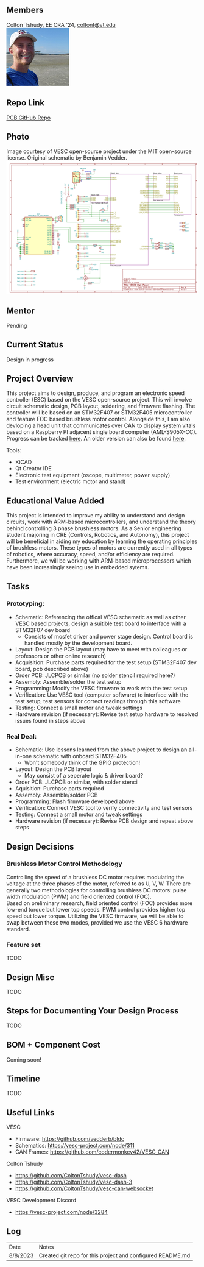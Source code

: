 ## Members
Colton Tshudy, EE CRA '24, coltont@vt.edu<br />
<img src="./images/me.png" />

## Repo Link
<a class="button is-link" href="https://github.com/ColtonTshudy/ctesc-pcb" >PCB GitHub Repo</a>

## Photo
Image courtesy of <a href="https://vesc-project.com/">VESC</a> open-source project under the MIT open-source license. Original schematic by Benjamin Vedder.
<img src="./images/75-300-vesc-default.png" alt="Vesc 6 based 75V 300A schematic created by Benajmin Vedder" />

## Mentor
Pending

## Current Status
Design in progress

## Project Overview

This project aims to design, produce, and program an electronic speed controller (ESC) based on the VESC open-source project. This will involve circuit schematic design, PCB layout, soldering, and firmware flashing. The controller will be based on an STM32F407 or STM32F405 microcontroller and feature FOC based brushless motor control. 
Alongside this, I am also devloping a head unit that communicates over CAN to display system vitals based on a Raspberry PI adjacent single board computer (AML-S905X-CC). Progress can be tracked <a href="https://github.com/ColtonTshudy/vesc-dash-3">here</a>. An older version can also be found <a href="https://github.com/ColtonTshudy/vesc-dash">here</a>.

Tools:
- KiCAD
- Qt Creator IDE
- Electronic test equipment (oscope, multimeter, power supply)
- Test environment (electric motor and stand)

## Educational Value Added

This project is intended to improve my ability to understand and design circuits, work with ARM-based microcontrollers, and understand the theory behind controlling 3 phase brushless motors. As a Senior engineering student majoring in CRE (Controls, Robotics, and Autonomy), this project will be beneficial in aiding my education by learning the operating principles of brushless motors. These types of motors are currently used in all types of robotics, where accuracy, speed, and/or efficiency are required. Furthermore, we will be working with ARM-based microprocessors which have been increasingly seeing use in embedded sytems.

## Tasks

### Prototyping:
- Schematic: Referencing the offical VESC schematic as well as other VESC based projects, design a suitible test board to interface with a STM32F07 dev board <br/>
  - Consists of mosfet driver and power stage design. Control board is handled mostly by the development board. <br/>
- Layout: Design the PCB layout (may have to meet with colleagues or professors or other online research) <br/>
- Acquisition: Purchase parts required for the test setup (STM32F407 dev board, pcb described above) <br/>
- Order PCB: JLCPCB or similar (no solder stencil required here?) <br/>
- Assembly: Assemble/solder the test setup <br/>
- Programming: Modify the VESC firmware to work with the test setup <br/>
- Verification: Use VESC tool (computer software) to interface with the test setup, test sensors for correct readings through this software <br/>
- Testing: Connect a small motor and tweak settings <br/>
- Hardware revision (if necessary): Revise test setup hardware to resolved issues found in steps above <br/>

### Real Deal:
- Schematic: Use lessons learned from the above project to design an all-in-one schematic with onboard STM32F405 <br/>
  - Won't somebody think of the GPIO protection! <br/>
- Layout: Design the PCB layout <br/>
  - May consist of a seperate logic & driver board? <br/>
- Order PCB: JLCPCB or similar, with solder stencil <br/>
- Aquisition: Purchase parts required <br/>
- Assembly: Assemble/solder PCB  <br/>
- Programming: Flash firmware developed above <br/>
- Verification: Connect VESC tool to verify connectivity and test sensors <br/>
- Testing: Connect a small motor and tweak settings <br/>
- Hardware revision (if necessary): Revise PCB design and repeat above steps <br/>

## Design Decisions

### Brushless Motor Control Methodology
Controlling the speed of a brushless DC motor requires modulating the voltage at the three phases of the motor, referred to as U, V, W. There are generally two methodologies for controlling brushless DC motors: pulse width modulation (PWM) and field oriented control (FOC). <br/>
Based on preliminary research, field oriented control (FOC) provides more low-end torque but lower top speeds. PWM control provides higher top speed but lower torque. Utilizing the VESC firmware, we will be able to swap between these two modes, provided we use the VESC 6 hardware standard.

### Feature set
TODO

## Design Misc

<!-- Your Text Here. See Example above -->
TODO

## Steps for Documenting Your Design Process

<!-- Your Text Here. See Example above -->
TODO

## BOM + Component Cost

<!-- Your Text Here. See Example above -->
Coming soon!

## Timeline

<!-- Your Text Here. See Example above -->
TODO

## Useful Links
VESC
- Firmware: https://github.com/vedderb/bldc
- Schematics: https://vesc-project.com/node/311
- CAN Frames: https://github.com/codermonkey42/VESC_CAN

Colton Tshudy
- https://github.com/ColtonTshudy/vesc-dash
- https://github.com/ColtonTshudy/vesc-dash-3
- https://github.com/ColtonTshudy/vesc-can-websocket

VESC Development Discord
- https://vesc-project.com/node/3284

## Log

<!-- Your Text Here. See Example above -->
<table>
  <tr>
    <td>Date</td>
    <td>Notes</td>
  </tr>
  <tr>
    <td>8/8/2023</td>
    <td>Created git repo for this project and configured README.md</td>
  </tr>
</table>